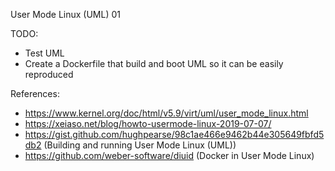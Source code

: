 User Mode Linux (UML) 01

TODO:
- Test UML
- Create a Dockerfile that build and boot UML so it can be easily reproduced

References:
- https://www.kernel.org/doc/html/v5.9/virt/uml/user_mode_linux.html
- https://xeiaso.net/blog/howto-usermode-linux-2019-07-07/
- https://gist.github.com/hughpearse/98c1ae466e9462b44e305649fbfd5db2 (Building and running User Mode Linux (UML))
- https://github.com/weber-software/diuid (Docker in User Mode Linux)